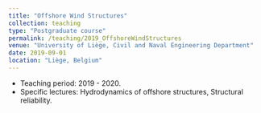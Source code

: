 ```yaml
---
title: "Offshore Wind Structures"
collection: teaching
type: "Postgraduate course"
permalink: /teaching/2019_OffshoreWindStructures
venue: "University of Liège, Civil and Naval Engineering Department"
date: 2019-09-01
location: "Liège, Belgium"
---
```


* Teaching period: 2019 - 2020.
* Specific lectures: Hydrodynamics of offshore structures, Structural reliability.
